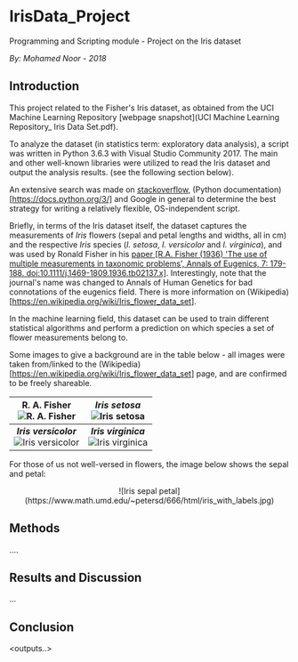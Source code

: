 
# IrisData_Project
Programming and Scripting module - Project on the Iris dataset

*By: Mohamed Noor - 2018*

## Introduction
This project related to the Fisher's Iris dataset, as obtained from the UCI Machine Learning Repository [webpage snapshot](UCI Machine Learning Repository_ Iris Data Set.pdf).

To analyze the dataset (in statistics term: exploratory data analysis), a script was written in Python 3.6.3 with Visual Studio Community 2017. The main and other well-known libraries were utilized to read the Iris dataset and output the analysis results.
(see the following section below).

An extensive search was made on [stackoverflow](https://stackoverflow.com/), (Python documentation)[https://docs.python.org/3/] and Google in general to determine the best strategy for writing a relatively flexible, OS-independent script.

Briefly, in terms of the Iris dataset itself, the dataset captures the measurements of *Iris* flowers (sepal and petal lengths and widths, all in cm) and the respective *Iris* species (*I. setosa*, *I. versicolor* and *I. virginica*), and was used by Ronald Fisher in his [paper [R.A. Fisher (1936) 'The use of multiple measurements in taxonomic problems', Annals of Eugenics, 7: 179-188. doi:10.1111/j.1469-1809.1936.tb02137.x]](https://doi.org/10.1111%2Fj.1469-1809.1936.tb02137.x). Interestingly, note that the journal's name was changed to Annals of Human Genetics for bad connotations of the eugenics field. There is more information on (Wikipedia)[https://en.wikipedia.org/wiki/Iris_flower_data_set].

In the machine learning field, this dataset can be used to train different statistical algorithms and perform a prediction on which species a set of flower measurements belong to.

Some images to give a background are in the table below - all images were taken from/linked to the (Wikipedia)[https://en.wikipedia.org/wiki/Iris_flower_data_set] page, and are confirmed to be freely shareable.



|R. A. Fisher <br>  ![R. A. Fisher](https://upload.wikimedia.org/wikipedia/commons/4/46/R._A._Fischer.jpg)  | *Iris setosa* <br> ![Iris setosa](https://upload.wikimedia.org/wikipedia/commons/thumb/5/56/Kosaciec_szczecinkowaty_Iris_setosa.jpg/180px-Kosaciec_szczecinkowaty_Iris_setosa.jpg) |
|:---:|:---:|
|***Iris versicolor*** <br> ![Iris versicolor](https://upload.wikimedia.org/wikipedia/commons/thumb/4/41/Iris_versicolor_3.jpg/320px-Iris_versicolor_3.jpg)  | ***Iris virginica*** <br> ![Iris virginica](https://upload.wikimedia.org/wikipedia/commons/thumb/9/9f/Iris_virginica.jpg/295px-Iris_virginica.jpg)|


For those of us not well-versed in flowers, the image below shows the sepal and petal:

<p style="text-align: center;"> ![Iris sepal petal](https://www.math.umd.edu/~petersd/666/html/iris_with_labels.jpg) </p>



<sepal image...>

## Methods

....

## Results and Discussion

...

## Conclusion




<outputs..>

<rationale for approach taken...>
